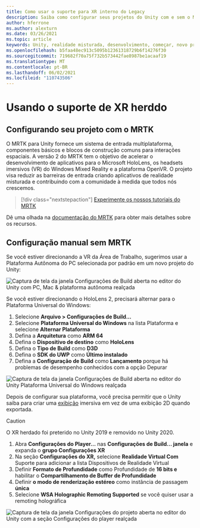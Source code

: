 ```yaml
---
title: Como usar o suporte para XR interno do Legacy
description: Saiba como configurar seus projetos do Unity com e sem o MRTK usando o suporte a XR herdado.
author: hferrone
ms.author: alexturn
ms.date: 03/26/2021
ms.topic: article
keywords: Unity, realidade misturada, desenvolvimento, começar, novo projeto, Windows Mixed Reality, UWP, XR, desempenho, herdado, mrtk
ms.openlocfilehash: b5faa48ec913c5095b12361318729b6f14276f30
ms.sourcegitcommit: 719682f70a75f732b573442fae8987be1acaaf19
ms.translationtype: MT
ms.contentlocale: pt-BR
ms.lasthandoff: 06/02/2021
ms.locfileid: "110743506"
---
```

# <a name="using-legacy-built-in-xr-support"></a>Usando o suporte de XR herddo

## <a name="setting-up-your-project-with-mrtk"></a>Configurando seu projeto com o MRTK

O MRTK para Unity fornece um sistema de entrada multiplataforma, componentes básicos e blocos de construção comuns para interações espaciais. A versão 2 do MRTK tem o objetivo de acelerar o desenvolvimento de aplicativos para o Microsoft HoloLens, os headsets imersivos (VR) do Windows Mixed Reality e a plataforma OpenVR. O projeto visa reduzir as barreiras de entrada criando aplicativos de realidade misturada e contribuindo com a comunidade à medida que todos nós crescemos.

> [!div class="nextstepaction"]
> [Experimente os nossos tutoriais do MRTK](./tutorials/mr-learning-base-02.md?tabs=wsa)

Dê uma olhada na [documentação do MRTK](/windows/mixed-reality/mrtk-unity) para obter mais detalhes sobre os recursos.

## <a name="manual-setup-without-mrtk"></a>Configuração manual sem MRTK

Se você estiver direcionando a VR da Área de Trabalho, sugerimos usar a Plataforma Autônoma do PC selecionada por padrão em um novo projeto do Unity:

![Captura de tela da janela Configurações de Build aberta no editor do Unity com PC, Mac & plataforma autônoma realçada](images/wmr-config-img-3.png)

Se você estiver direcionando o HoloLens 2, precisará alternar para o Plataforma Universal do Windows:

1.  Selecione **Arquivo > Configurações de Build...**
2.  Selecione **Plataforma Universal do Windows** na lista Plataforma e selecione **Alternar Plataforma**
3.  Defina a **Arquitetura** como **ARM 64**
4.  Defina o **Dispositivo de destino** como **HoloLens**
5.  Defina o **Tipo de Build** como **D3D**
6.  Defina o **SDK do UWP** como **Último instalado**
7.  Defina a **Configuração de Build** como **Lançamento** porque há problemas de desempenho conhecidos com a opção Depurar

![Captura de tela da janela Configurações de Build aberta no editor do Unity Plataforma Universal do Windows realçada](images/wmr-config-img-4.png)

Depois de configurar sua plataforma, você precisa permitir que o Unity saiba para criar uma [exibição](../../design/app-views.md) imersiva em vez de uma exibição 2D quando exportada.

> [!CAUTION]
> O XR herdado foi preterido no Unity 2019 e removido no Unity 2020.

1. Abra **Configurações do Player...** nas **Configurações de Build... janela** e expanda o **grupo Configurações XR**
2. Na seção **Configurações do XR,** selecione **Realidade Virtual Com** Suporte para adicionar a lista Dispositivos de Realidade Virtual
3. Definir **Formato de Profundidade** como Profundidade de **16 bits e** habilitar o **Compartilhamento de Buffer de Profundidade**
4. Definir **o modo de renderização estéreo** como instância de passagem **única**
5. Selecione **WSA Holographic Remoting Supported** se você quiser usar a remoting holográfica 

![Captura de tela da janela Configurações do projeto aberta no editor do Unity com a seção Configurações do player realçada](images/wmr-config-img-9.png)